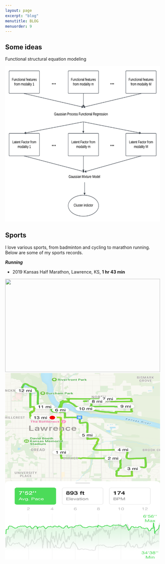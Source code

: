 ```yaml
---
layout: page
excerpt: "blog"
menutitle: BLOG
menuorder: 9
---
```

## Some ideas
Functional structural equation modeling

<img src="/images/functionalFMM.png" width="500" height="500">

## Sports
I love various sports, from badminton and cycling to marathon running. Below are some of my sports records.

__*Running*__
* 2019 Kansas Half Marathon, Lawrence, KS, __1 hr 43 min__

<img src="/images/kansasHalfMarathon.png" width="500" height="300">
<img src="/images/kansasHalfMarathon22.png" width="500" height="600">
